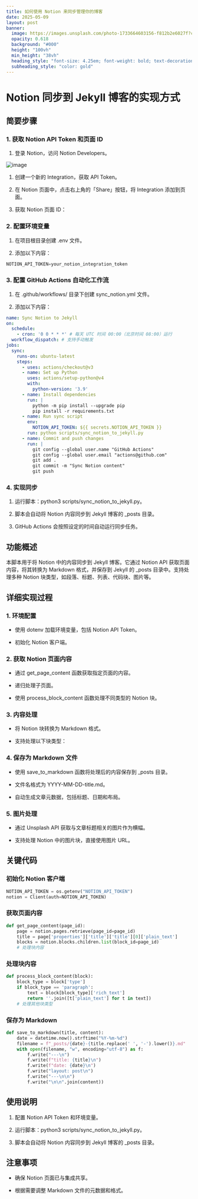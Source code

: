 ```yaml
---
title: 如何使用 Notion 来同步管理你的博客
date: 2025-05-09
layout: post
banner:
  image: https://images.unsplash.com/photo-1733664603156-f812b2e6027f?crop=entropy&cs=tinysrgb&fit=max&fm=jpg&ixid=M3w2OTIwMzJ8MHwxfHJhbmRvbXx8fHx8fHx8fDE3NDY3NzkzMTV8&ixlib=rb-4.1.0&q=80&w=1080
  opacity: 0.618
  background: "#000"
  height: "100vh"
  min_height: "38vh"
  heading_style: "font-size: 4.25em; font-weight: bold; text-decoration: underline"
  subheading_style: "color: gold"
---
```


# Notion 同步到 Jekyll 博客的实现方式

## 简要步骤

### 1. 获取 Notion API Token 和页面 ID

1. 登录 Notion，访问 Notion Developers。

![image](https://prod-files-secure.s3.us-west-2.amazonaws.com/a7a0cc5a-89b9-4cda-8686-1fba0ca52f40/d19c1afe-dea5-4312-9333-786b0ba83054/image.png?X-Amz-Algorithm=AWS4-HMAC-SHA256&X-Amz-Content-Sha256=UNSIGNED-PAYLOAD&X-Amz-Credential=ASIAZI2LB46627ZXGXYY%2F20250509%2Fus-west-2%2Fs3%2Faws4_request&X-Amz-Date=20250509T082834Z&X-Amz-Expires=3600&X-Amz-Security-Token=IQoJb3JpZ2luX2VjEOD%2F%2F%2F%2F%2F%2F%2F%2F%2F%2FwEaCXVzLXdlc3QtMiJGMEQCIGwIa8tIkE48h142N1C0hTYwc%2B8ud3ZP6fxhxD1OtsAEAiAqgvcxmrJOud2NCMzj%2BijBTpbhthMPjvczYTxnee3QgSqIBAiJ%2F%2F%2F%2F%2F%2F%2F%2F%2F%2F8BEAAaDDYzNzQyMzE4MzgwNSIM6vqtUzAvhIrxdGFZKtwD9cgFYOr0d8a%2FnqXqiXA8lgoOo0CXj1vJR4y2ORgTh2xcJJB2lr8lBuMAB3uH7wkbZViOfko%2BHzw0rPD0iP5m8MhrDCt16jkemC6cYj%2FFSxg0TY7RAfsPfVILkzxqaXUYviY50w1MGQYEMhc5u%2B2St2NNgPEW5aKtcABeEF%2FMfcaSeCZ0j6%2BCpMsNQOC%2Fq%2F8onHY%2F5crSIE7TIENOflEYDl4IXqrEqSoGWJ6BOzwfgU%2BoROsSaX9MMnIHg4R3Z64TJCSWvKS7qE6jvc%2BmAAHAqIJvAqx%2FXPjeXPIYwkwNiMofsTyuv%2F31Q4cAndO1TzEJ2qVjKrbADwUakooMyp2g8cYQib44pmrOHr12oUPbe%2FpSqrk9T%2B4Lk72ynWOqPVGMTpD0qnxpThuOdg9WzAp6nxKA9DPfTjWcg%2FkwUWRDVizWAefRbIMiD3ukj0wMJoP52xfpsmz%2Bo%2Bs1bHSYTU0%2Fa04iIZj5ZZatP6207rUMCuOQtNpNs%2BTZZ8ZX7uE%2BsCL4zzj%2BAV5%2BTeQe3iOT4OXHW8CUVlxF0Y3Irrs0Qi8eILTpBTC%2ForZefCWHdW4wlyTxE0ggiZYZYwPjxDYxDWyTlItWaT%2BGO6Ri2rDo%2BC%2FHvNAo9KJRe79aNki1W18ws%2BH2wAY6pgGMz13GWzM4rFeAIm8iDw%2Bpxz6aNhWZq3dy5V3z5p2FbZupqf3aPOKH1P8CMa9W03IIH4dLoPl94h3ger%2Bpis2evi7WTHLhcCN%2FBWTg0LgeVg3Fs5XylgbPcYC91ltxGTxqQLJmWSmV7i5sFYcbm0LRfdQD1WJ5pLfTlvwaJREWZy8maLkrvhtSRSqZp4Sxvo07TKeQKoh%2F14zevmA4MqF5EkcW9FVs&X-Amz-Signature=507095de9ec0680cc9486fa0fca8819e1122c82dae8c58b31804f5f03fe78288&X-Amz-SignedHeaders=host&x-id=GetObject)

1. 创建一个新的 Integration，获取 API Token。

1. 在 Notion 页面中，点击右上角的「Share」按钮，将 Integration 添加到页面。

1. 获取 Notion 页面 ID：


### 2. 配置环境变量

1. 在项目根目录创建 .env 文件。

1. 添加以下内容：

```javascript
NOTION_API_TOKEN=your_notion_integration_token
```

### 3. 配置 GitHub Actions 自动化工作流

1. 在 .github/workflows/ 目录下创建 sync_notion.yml 文件。

1. 添加以下内容：

```yaml
name: Sync Notion to Jekyll
on:
  schedule:
    - cron: '0 0 * * *' # 每天 UTC 时间 00:00（北京时间 08:00）运行
  workflow_dispatch: # 支持手动触发
jobs:
  sync:
    runs-on: ubuntu-latest
    steps:
      - uses: actions/checkout@v3
      - name: Set up Python
        uses: actions/setup-python@v4
        with:
          python-version: '3.9'
      - name: Install dependencies
        run: |
          python -m pip install --upgrade pip
          pip install -r requirements.txt
      - name: Run sync script
        env:
          NOTION_API_TOKEN: ${{ secrets.NOTION_API_TOKEN }}
        run: python scripts/sync_notion_to_jekyll.py
      - name: Commit and push changes
        run: |
          git config --global user.name "GitHub Actions"
          git config --global user.email "actions@github.com"
          git add .
          git commit -m "Sync Notion content"
          git push
```

### 4. 实现同步

1. 运行脚本：python3 scripts/sync_notion_to_jekyll.py。

1. 脚本会自动将 Notion 内容同步到 Jekyll 博客的 _posts 目录。

1. GitHub Actions 会按照设定的时间自动运行同步任务。

## 功能概述

本脚本用于将 Notion 中的内容同步到 Jekyll 博客。它通过 Notion API 获取页面内容，将其转换为 Markdown 格式，并保存到 Jekyll 的 _posts 目录中。支持处理多种 Notion 块类型，如段落、标题、列表、代码块、图片等。

## 详细实现过程

### 1. 环境配置

- 使用 dotenv 加载环境变量，包括 Notion API Token。

- 初始化 Notion 客户端。

### 2. 获取 Notion 页面内容

- 通过 get_page_content 函数获取指定页面的内容。

- 递归处理子页面。

- 使用 process_block_content 函数处理不同类型的 Notion 块。

### 3. 内容处理

- 将 Notion 块转换为 Markdown 格式。

- 支持处理以下块类型：


### 4. 保存为 Markdown 文件

- 使用 save_to_markdown 函数将处理后的内容保存到 _posts 目录。

- 文件名格式为 YYYY-MM-DD-title.md。

- 自动生成文章元数据，包括标题、日期和布局。

### 5. 图片处理

- 通过 Unsplash API 获取与文章标题相关的图片作为横幅。

- 支持处理 Notion 中的图片块，直接使用图片 URL。

## 关键代码

### 初始化 Notion 客户端

```python
NOTION_API_TOKEN = os.getenv("NOTION_API_TOKEN")
notion = Client(auth=NOTION_API_TOKEN)
```

### 获取页面内容

```python
def get_page_content(page_id):
    page = notion.pages.retrieve(page_id=page_id)
    title = page['properties']['title']['title'][0]['plain_text']
    blocks = notion.blocks.children.list(block_id=page_id)
    # 处理块内容
```

### 处理块内容

```python
def process_block_content(block):
    block_type = block['type']
    if block_type == 'paragraph':
        text = block[block_type]['rich_text']
        return ''.join([t['plain_text'] for t in text])
    # 处理其他块类型
```

### 保存为 Markdown

```python
def save_to_markdown(title, content):
    date = datetime.now().strftime("%Y-%m-%d")
    filename = f"_posts/{date}-{title.replace(' ', '-').lower()}.md"
    with open(filename, "w", encoding="utf-8") as f:
        f.write("---\n")
        f.write(f"title: {title}\n")
        f.write(f"date: {date}\n")
        f.write("layout: post\n")
        f.write("---\n\n")
        f.write("\n\n".join(content))
```

## 使用说明

1. 配置 Notion API Token 和环境变量。

1. 运行脚本：python3 scripts/sync_notion_to_jekyll.py。

1. 脚本会自动将 Notion 内容同步到 Jekyll 博客的 _posts 目录。

## 注意事项

- 确保 Notion 页面已与集成共享。

- 根据需要调整 Markdown 文件的元数据和格式。